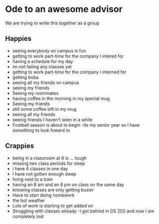 # Ode to an awesome advisor
We are trying to write this together as a group


## Happies

- seeing everybody on campus is fun
- getting to work part-time for the company I intered for
- having a schedule for my day
- im not failing any classes yet
- getting to work part-time for the company I interned for
- getting boba
- seeing all my friends on campus
- seeing my friends
- Seeing my roommates
- having coffee in the morning in my special mug
- Seeing my friends
- still some coffee left in my mug
- seeing all my friends
- seeing friends I haven't seen in a while
- Football season is about to begin
-Its my senior year so I have something to look foward to

## Crappies

- being in a classroom at 8 is ... tough
- missing two class periods for sleep
- i have 4 classes in one day
- I have not gotten enough sleep
- living next to a train
- having an 8 am and an 8 pm on class on the same day
- knowing classes are only getting busier
- Have to start doing homework
- the hot weather
- Lots of work is starting to get added on
- Struggling with classes already 
-I got behind in DS 202 and now I am completely lost
